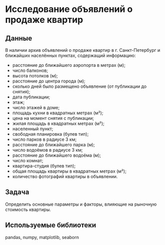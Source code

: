 # Исследование объявлений о продаже квартир

## Данные

В наличии архив объявлений о продаже квартир в г. Санкт-Петербург и ближайших населённых пунктах, содержащий информацию:

- расстояние до ближайшего аэропорта в метрах (м);
- число балконов;
- высота потолков (м);
- расстояние до центра города (м);
- сколько дней было размещено объявление (от публикации до снятия);
- дата публикации;
- этаж;
- число этажей в доме;
- площадь кухни в квадратных метрах (м²);
- цена на момент снятия с публикации;
- жилая площадь в квадратных метрах (м²);
- населенный пункт;
- свободная планировка (булев тип);
- число парков в радиусе 3 км;
- расстояние до ближайшего парка (м);
- число водоёмов в радиусе 3 км;
- расстояние до ближайшего водоёма (м);
- число комнат;
- квартира-студия (булев тип);
- общая площадь квартиры в квадратных метрах (м²);
- количество фотографий квартиры в объявлении.

## Задача
Определить основные параметры и факторы, влияющие на рыночную стоимость квартиры.

## Используемые библиотеки

pandas, numpy, matplotlib, seaborn
